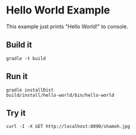 Hello World Example
===================

This example just prints "Hello World!" to console.


Build it
--------

```shell
gradle -t build
```


Run it
------

```shell
gradle installDist
build/install/hello-world/bin/hello-world
```


Try it
------

```shell
curl -I -X GET http://localhost:8090/shamoh.jpg
```
